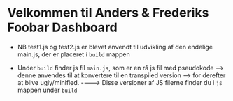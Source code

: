  

 # Velkommen til Anders & Frederiks Foobar Dashboard

 * NB test1.js og test2.js er blevet anvendt til udvikling af den endelige main.js, der er placeret i `build` mappen

 * Under `build` finder js fil `main.js`, som er en rå js fil med pseudokode 
 --> denne anvendes til at konvertere til en transpiled version 
 --> for derefter at blive ugly/minified.
 ----> Disse versioner af JS filerne finder du i `js` mappen under `build`
